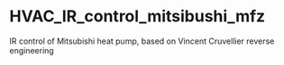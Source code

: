 # HVAC_IR_control_mitsibushi_mfz
IR control of Mitsubishi heat pump, based on Vincent Cruvellier reverse engineering
